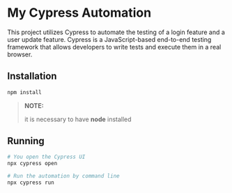 # My Cypress Automation

This project utilizes Cypress to automate the testing of a login feature and a user update feature. Cypress is a JavaScript-based end-to-end testing framework that allows developers to write tests and execute them in a real browser.

## Installation
```bash
npm install
```
> **NOTE:**
> 
> it is necessary to have **node** installed

## Running
```bash
# You open the Cypress UI
npx cypress open

# Run the automation by command line
npx cypress run
```
